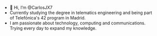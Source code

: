 - 👋 Hi, I’m @CarlosJX7
- Currently studying the degree in telematics engineering and being part of Telefónica's 42 program in Madrid. 
- I am passionate about technology, computing and communications. Trying every day to expand my knowledge.


<!---
CarlosJX7/CarlosJX7 is a ✨ special ✨ repository because its `README.md` (this file) appears on your GitHub profile.
You can click the Preview link to take a look at your changes.
--->
